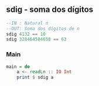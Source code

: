 ## sdig - soma dos dígitos
[](solver.hs)
```hs
--IN : Natural n
--OUT: Soma dos dígitos de n
sdig 4132 == 10
sdig 328464584658 == 63
```


<!--MAIN_BEGIN-->
### Main
```hs
main = do
    a <- readLn :: IO Int
    print $ sdig a

```
<!--MAIN_END-->
